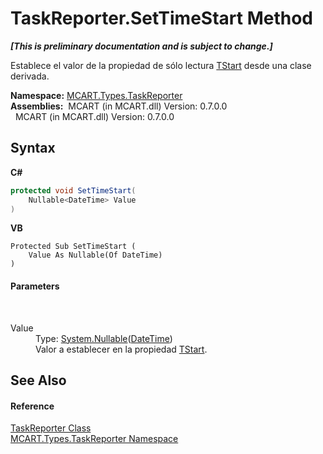 # TaskReporter.SetTimeStart Method 
 _**\[This is preliminary documentation and is subject to change.\]**_

Establece el valor de la propiedad de sólo lectura <a href="623b73a1-9976-d979-56ea-72b4ff136ad6">TStart</a> desde una clase derivada.

**Namespace:**&nbsp;<a href="256f3901-18cb-eeca-835c-7de778822db3">MCART.Types.TaskReporter</a><br />**Assemblies:**&nbsp;&nbsp;MCART (in MCART.dll) Version: 0.7.0.0<br />&nbsp;&nbsp;MCART (in MCART.dll) Version: 0.7.0.0<br />

## Syntax

**C#**<br />
``` C#
protected void SetTimeStart(
	Nullable<DateTime> Value
)
```

**VB**<br />
``` VB
Protected Sub SetTimeStart ( 
	Value As Nullable(Of DateTime)
)
```


#### Parameters
&nbsp;<dl><dt>Value</dt><dd>Type: <a href="http://msdn2.microsoft.com/es-es/library/b3h38hb0" target="_blank">System.Nullable</a>(<a href="http://msdn2.microsoft.com/es-es/library/03ybds8y" target="_blank">DateTime</a>)<br />Valor a establecer en la propiedad <a href="623b73a1-9976-d979-56ea-72b4ff136ad6">TStart</a>.</dd></dl>

## See Also


#### Reference
<a href="fe1298ce-fcb6-fe04-51dd-afbf902d46d9">TaskReporter Class</a><br /><a href="256f3901-18cb-eeca-835c-7de778822db3">MCART.Types.TaskReporter Namespace</a><br />
